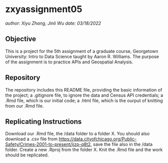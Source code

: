 # zxyassignment05
*author: Xiyu Zhang, Jinli Wu*
*date: 03/18/2022*

## Objective
This is a project for the 5th assignment of a graduate course, Georgetown University: Intro to Data Science taught by Aaron R. Williams. The purpose of the assignment is to practice APIs and Geospatial Analysis.

## Repository
The repository includes this README file, providing the basic information of the project; a .gitignore file, to ignore the data and Census API credentials; a .Rmd file, which is our initial code; a .html file, which is the ourput of knitting from our .Rmd file.

## Replicating Instructions
Download our .Rmd file, the /data folder to a folder X. You should also download a .csv file from https://data.cityofchicago.org/Public-Safety/Crimes-2001-to-present/ijzp-q8t2, save the file also in the /data folder. Create a new .Rproj from the folder X. Knit the .Rmd file and the work should be replicated.
